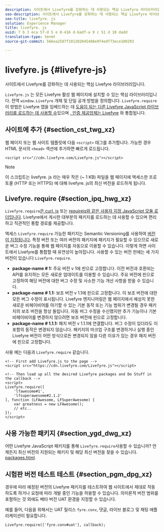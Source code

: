 ```yaml
---
description: 사이트에서 Livefyre를 강화하는 데 사용되는 핵심 Livefyre 라이브러리입니다.
seo-description: 사이트에서 Livefyre를 강화하는 데 사용되는 핵심 Livefyre 라이브러리입니다.
seo-title: livefyre. js
solution: Experience Manager
title: livefyre. js
uuid: 7 b 3 eca 57-d 5 e 8-416 d-badf-a 9 c 51 d 10 dadd
translation-type: tm+mt
source-git-commit: 566ea2587f101202045488e9f4edf73ece100293

---
```



# livefyre. js {#livefyre-js}

사이트에서 Livefyre를 강화하는 데 사용되는 핵심 Livefyre 라이브러리입니다.

`Livefyre.js` 는 모든 Livefyre 활성 웹 페이지에 설치할 수 있는 핵심 라이브러리입니다. 전역 `window.Livefyre` 개체 및 단일 공개 방법을 정의합니다. `Livefyre.require`이 방법은 Livefyre 앱을 임베드하는 데 [도움이 되는 다른 Livefyre JavaScript 라이브러리를 로드하는 데 사용할 수](/help/implementation/c-getting-started/c-implementation-process/c-using-livefyre.js-to-create-customize-and-use-apps-on-your-site.md)있으며 [, 인증 제공업체는 Livefyre](/help/implementation/t-about-identity-integration/t-about-identity-integration.md) 와 통합됩니다.

## 사이트에 추가 {#section_cst_twg_xz}

웹 페이지 또는 웹 사이트 템플릿에 다음 `<script>` 태그를 추가합니다. 가능한 경우 HTML 문서의 `<head>` 섹션에 추가하면 빠르게 로드됩니다.

```
<script src="//cdn.livefyre.com/Livefyre.js"></script>
```

>[!NOTE]
>
>이 스크립트는 livefyre. js 라는 매우 작은 (~ 1 KB) 파일을 웹 페이지에 액세스한 프로토콜 (HTTP 또는 HTTPS) 에 대해 livefyre. js의 최신 버전을 로드하게 됩니다.

## Livefyre. require {#section_ipq_hwg_xz}

`Livefyre.require`[은 curl. js](https://github.com/cujojs/curl) 또는 [requirejs와 같은 사용자 지정 JavaScript 모듈 로더입니다](https://requirejs.org/). Livefyre에서 게시한 대부분의 패키지를 로드하는 데 사용할 수 있으며 편리하고 직관적인 통합 경로를 제공합니다.

액세스 `Livefyre.require` 가능한 패키지는 Semantic Versioning를 사용하여 [버전이 지정됩니다](https://semver.org/). 특정 버전 또는 여러 버전의 패키지에 패키지가 필요할 수 있으므로 새로운 버그 수정 기능을 통해 웹 페이지를 자동으로 이용할 수 있습니다. 이렇게 하면 사이트에서 Livefyre를 통합할 때 유연성이 높아집니다. 사용할 수 있는 버전 핀에는 세 가지 버전이 있습니다 `Livefyre.require`.

* **package-name # 1:** 주요 버전 v 1에 핀으로 고정합니다. 이전 버전과 호환되는 API를 유지하는 모든 새로운 업데이트를 이용할 수 있습니다. 주요 버전에 핀으로 고정하여 해당 버전에 대한 버그 수정 및 사소한 기능 개선 사항을 받을 수 있습니다.
* **package-name # 1.1:** 보조 버전 v 1.1에 핀으로 고정합니다. 이 보조 버전에 대한 모든 버그 수정이 표시됩니다. Livefyre 엔지니어링은 웹 페이지에서 예상치 못한 새로운 비헤이비어를 야기할 수 있는 기본 동작 또는 기능 범위가 변경될 경우 패키지의 보조 버전을 항상 돌립니다. 자동 버그 수정을 수신했지만 추가 기능이나 기본 비헤이비어를 변경하지 않으려면 보조 버전에 핀으로 고정합니다.
* **package-name # 1.1.1:** 패치 버전 v 1.1.1에 연결합니다. 버그 수정이 있더라도 이 포함의 동작은 변경되지 않습니다. 패키지의 마크업 구조를 변경하거나 실행 중인 Livefyre 버전이 어떤 방식으로든 변경되지 않을 다른 이유가 있는 경우 패치 버전에 핀으로 고정합니다.

사용 예는 다음과 `Livefyre.require` 같습니다.

```
<!-- First add Livefyre.js to the page --> 
<script src="https://cdn.livefyre.com/Livefyre.js"></script> 
  
<!-- Then load up all the desired Livefyre packages and Do Stuff in the callback --> 
<script> 
Livefyre.require([ 
    'lfawesome#1', 
    'lfsuperawesome#2.1.2' 
], function (LFAwesome, LFSuperAwesome) { 
    var greatness = new LFAwesome(); 
    // etc.. 
}); 
</script>
```

## 사용 가능한 패키지 {#section_ygd_dwg_xz}

어떤 Livefyre JavaScript 패키지를 통해 `Livefyre.require`사용할 수 있습니까? 언제든지 최신 버전의 지원되는 패키지 및 해당 최신 버전을 찾을 수 있습니다. [packages.html](https://cdn.livefyre.com/packages.html).

## 시험판 버전 테스트 테스트 {#section_pgm_dpg_xz}

경우에 따라 예정된 버전의 Livefyre 패키지를 테스트하여 웹 사이트에서 제대로 작동하도록 하거나 요청에 따라 개발 중인 기능을 허용할 수 있습니다. 의미론적 버전 범위를 포함하는 것 외에도 베타 버전 UAT 환경을 지정할 수 있습니다.

예를 들어, 다음을 위해서는 UAT 릴리스 `fyre.conv`, 댓글, 라이브 블로그 및 채팅 애플리케이션이 필요합니다.

```
Livefyre.require(['fyre.conv#uat'], callback); 
```
